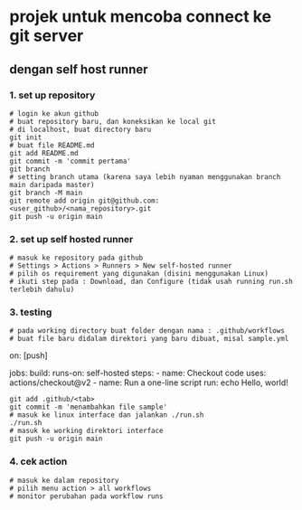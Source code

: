 # projek untuk mencoba connect ke git server

## dengan self host runner
### 1. set up repository
```
# login ke akun github
# buat repository baru, dan koneksikan ke local git
# di localhost, buat directory baru
git init
# buat file README.md
git add README.md
git commit -m 'commit pertama'
git branch
# setting branch utama (karena saya lebih nyaman menggunakan branch main daripada master)
git branch -M main
git remote add origin git@github.com:<user_github>/<nama_repository>.git
git push -u origin main
```

### 2. set up self hosted runner
```
# masuk ke repository pada github
# Settings > Actions > Runners > New self-hosted runner
# pilih os requirement yang digunakan (disini menggunakan Linux)
# ikuti step pada : Download, dan Configure (tidak usah running run.sh terlebih dahulu)
```
### 3. testing
```
# pada working directory buat folder dengan nama : .github/workflows
# buat file baru didalam direktori yang baru dibuat, misal sample.yml
```
on: [push]

jobs:
  build:
    runs-on: self-hosted
    steps:
    - name: Checkout code
      uses: actions/checkout@v2
    - name: Run a one-line script
      run: echo Hello, world!
```
git add .github/<tab>
git commit -m 'menambahkan file sample'
# masuk ke linux interface dan jalankan ./run.sh
./run.sh
# masuk ke working direktori interface
git push -u origin main
```
### 4. cek action
```
# masuk ke dalam repository
# pilih menu action > all workflows
# monitor perubahan pada workflow runs
```